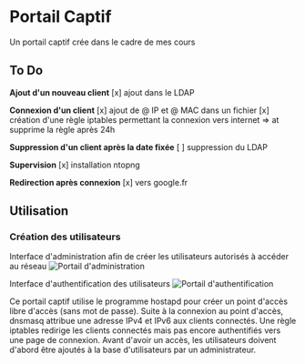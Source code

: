 # Portail Captif
Un portail captif crée dans le cadre de mes cours

## To Do
__Ajout d'un nouveau client__
[x]	ajout dans le LDAP

__Connexion d'un client__
[x]	ajout de @ IP et @ MAC dans un fichier
[x] création d'une règle iptables permettant la connexion vers internet => at supprime la règle après 24h

__Suppression d'un client après la date fixée__
[ ] suppression du LDAP

__Supervision__
[x] installation ntopng

__Redirection après connexion__
[x]	vers google.fr

## Utilisation
### Création des utilisateurs
Interface d'administration afin de créer les utilisateurs autorisés à accéder au réseau
![Portail d'administration](htt://docs.edenpulse.com/portail_admin.png)

Interface d'authentification des utilisateurs
![Portail d'authentification](htt://docs.edenpulse.com/portail_authent.png)

Ce portail captif utilise le programme hostapd pour créer un point d'accès libre d'accès (sans mot de passe). Suite à la connexion au point d'accès, dnsmasq attribue une adresse IPv4 et IPv6 aux clients connectés. Une règle iptables redirige les clients connectés mais pas encore authentifiés vers une page de connexion. Avant d'avoir un accès, les utilisateurs doivent d'abord être ajoutés à la base d'utilisateurs par un administrateur. 
